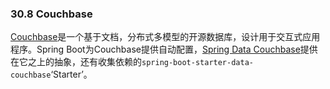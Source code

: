 ### 30.8 Couchbase

[Couchbase](http://www.couchbase.com/)是一个基于文档，分布式多模型的开源数据库，设计用于交互式应用程序。Spring Boot为Couchbase提供自动配置，[Spring Data Couchbase](https://github.com/spring-projects/spring-data-couchbase)提供在它之上的抽象，还有收集依赖的`spring-boot-starter-data-couchbase`‘Starter’。
